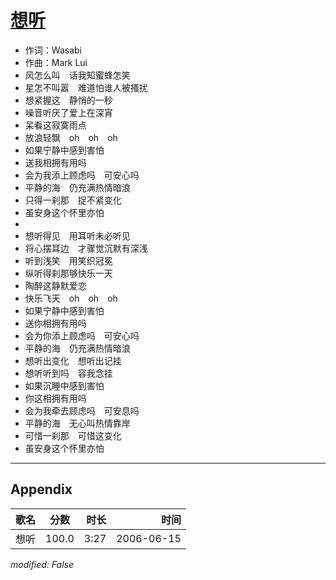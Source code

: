 # [想听](https://music.163.com/song?id=65806)

* 作词：Wasabi
* 作曲：Mark Lui
* 风怎么叫　话我知蜜蜂怎笑
* 星怎不叫嚣　难道怕谁人被搔扰
* 想紧握这　静悄的一秒
* 噪音听厌了爱上在深宵
* 呆看这寂寞雨点
* 放浪轻飘　oh　oh　oh
* 如果宁静中感到害怕
* 送我相拥有用吗
* 会为我添上顾虑吗　可安心吗
* 平静的海　仍充满热情暗浪
* 只得一刹那　捉不紧变化
* 虽安身这个怀里亦怕
* 
* 想听得见　用耳听未必听见
* 将心摆耳边　才骤觉沉默有深浅
* 听到浅笑　用笑织冠冕
* 纵听得刹那够快乐一天
* 陶醉这静默爱恋
* 快乐飞天　oh　oh　oh
* 如果宁静中感到害怕
* 送你相拥有用吗
* 会为你添上顾虑吗　可安心吗
* 平静的海　仍充满热情暗浪
* 想听出变化　想听出记挂
* 想听听到吗　容我念挂
* 如果沉睡中感到害怕
* 你这相拥有用吗
* 会为我牵去顾虑吗　可安息吗
* 平静的海　无心叫热情靠岸
* 可惜一刹那　可惜这变化
* 虽安身这个怀里亦怕


---

## Appendix

|歌名|分数|时长|时间|
|:---|:---:|---:|---:|
|想听|100.0|3:27|2006-06-15

*modified: False*